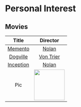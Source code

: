 # Personal Interest

##  Movies

|Title|Director|
|:-------:|:-----:|
|[Memento](https://www.imdb.com/title/tt0209144/)|[Nolan](https://en.wikipedia.org/wiki/Christopher_Nolan)|
|[Dogville](https://www.imdb.com/title/tt0276919/)|[Von Trier](https://en.wikipedia.org/wiki/Lars_von_Trier)|
|[Inception](https://www.imdb.com/title/tt1375666/)|[Nolan](https://en.wikipedia.org/wiki/Christopher_Nolan)|
|Pic|<img src="https://upload.wikimedia.org/wikipedia/en/thumb/c/c7/Memento_poster.jpg/220px-Memento_poster.jpg" width=100/>



